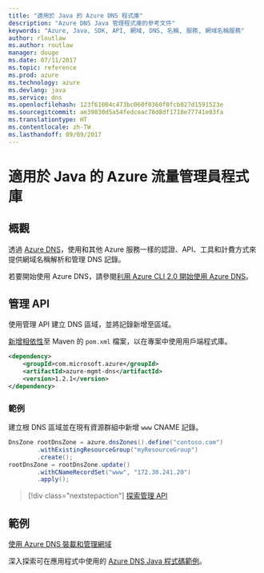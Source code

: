 ```yaml
---
title: "適用於 Java 的 Azure DNS 程式庫"
description: "Azure DNS Java 管理程式庫的參考文件"
keywords: "Azure, Java, SDK, API, 網域, DNS, 名稱, 服務, 網域名稱服務"
author: rloutlaw
ms.author: routlaw
manager: douge
ms.date: 07/11/2017
ms.topic: reference
ms.prod: azure
ms.technology: azure
ms.devlang: java
ms.service: dns
ms.openlocfilehash: 123f61004c473bc060f0360f0fcb027d1591523e
ms.sourcegitcommit: ae39830d5a54fedceac78d8df1718e77741e03fa
ms.translationtype: HT
ms.contentlocale: zh-TW
ms.lasthandoff: 09/09/2017
---
```

# <a name="azure-traffic-manager-libraries-for-java"></a>適用於 Java 的 Azure 流量管理員程式庫

## <a name="overview"></a>概觀

透過 [Azure DNS](/azure/dns/dns-overview)，使用和其他 Azure 服務一樣的認證、API、工具和計費方式來提供網域名稱解析和管理 DNS 記錄。

若要開始使用 Azure DNS，請參閱[利用 Azure CLI 2.0 開始使用 Azure DNS](/azure/dns/dns-getstarted-cli)。

## <a name="management-api"></a>管理 API

使用管理 API 建立 DNS 區域，並將記錄新增至區域。

[新增相依性](https://maven.apache.org/guides/getting-started/index.html#How_do_I_use_external_dependencies)至 Maven 的 `pom.xml` 檔案，以在專案中使用用戶端程式庫。

```XML
<dependency>
    <groupId>com.microsoft.azure</groupId>
    <artifactId>azure-mgmt-dns</artifactId>
    <version>1.2.1</version>
</dependency>
```   

### <a name="example"></a>範例

建立根 DNS 區域並在現有資源群組中新增 `www` CNAME 記錄。

```java
DnsZone rootDnsZone = azure.dnsZones().define("contoso.com")
        .withExistingResourceGroup("myResourceGroup")
        .create();
rootDnsZone = rootDnsZone.update()
        .withCNameRecordSet("www", "172.30.241.20")
        .apply();
```

> [!div class="nextstepaction"]
> [探索管理 API](/java/api/overview/azure/dns/managementapi)

## <a name="samples"></a>範例

[使用 Azure DNS 裝載和管理網域](https://github.com/Azure-Samples/dns-java-host-and-manage-your-domains)

深入探索可在應用程式中使用的 [Azure DNS Java 程式碼範例](https://azure.microsoft.com/resources/samples/?platform=java&term=dns)。